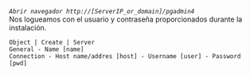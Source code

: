 *`Abrir navegador http://[ServerIP_or_domain]/pgadmin4`* </br>
Nos logueamos con el usuario y contraseña proporcionados durante la instalación.
```
Object | Create | Server
General - Name [name]
Connection - Host name/addres [host] - Username [user] - Password [pwd]
```


